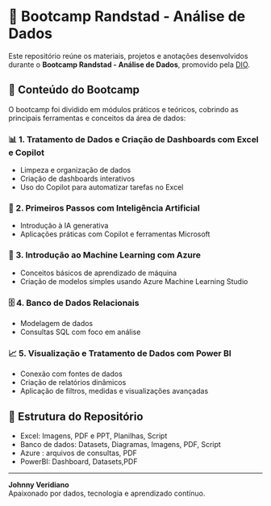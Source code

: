 # 🚀 Bootcamp Randstad - Análise de Dados

Este repositório reúne os materiais, projetos e anotações desenvolvidos durante o **Bootcamp Randstad - Análise de Dados**, promovido pela [DIO](https://web.dio.me/track/randstad-analise-de-dados).

## 🧠 Conteúdo do Bootcamp

O bootcamp foi dividido em módulos práticos e teóricos, cobrindo as principais ferramentas e conceitos da área de dados:

### 📊 1. Tratamento de Dados e Criação de Dashboards com Excel e Copilot
- Limpeza e organização de dados
- Criação de dashboards interativos
- Uso do Copilot para automatizar tarefas no Excel

### 🤖 2. Primeiros Passos com Inteligência Artificial
- Introdução à IA generativa
- Aplicações práticas com Copilot e ferramentas Microsoft

### 🧠 3. Introdução ao Machine Learning com Azure
- Conceitos básicos de aprendizado de máquina
- Criação de modelos simples usando Azure Machine Learning Studio

### 🗄️ 4. Banco de Dados Relacionais
- Modelagem de dados
- Consultas SQL com foco em análise

### 📈 5. Visualização e Tratamento de Dados com Power BI
- Conexão com fontes de dados
- Criação de relatórios dinâmicos
- Aplicação de filtros, medidas e visualizações avançadas

## 📁 Estrutura do Repositório

- Excel: Imagens, PDF e PPT, Planilhas, Script
- Banco de dados: Datasets, Diagramas, Imagens, PDF, Script
- Azure : arquivos de consultas, PDF
- PowerBI: Dashboard, Datasets,PDF

---

**Johnny Veridiano**  
Apaixonado por dados, tecnologia e aprendizado contínuo.

